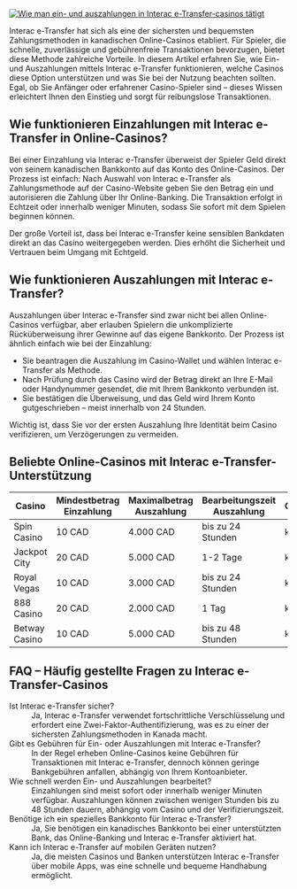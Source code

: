[![Wie man ein- und auszahlungen in Interac e-Transfer-casinos tätigt](https://123-caf.pages.dev/gitsignup.png)](https://vrmoo.ru/Bt82HjjY)

<p>Interac e-Transfer hat sich als eine der sichersten und bequemsten Zahlungsmethoden in kanadischen Online-Casinos etabliert. Für Spieler, die schnelle, zuverlässige und gebührenfreie Transaktionen bevorzugen, bietet diese Methode zahlreiche Vorteile. In diesem Artikel erfahren Sie, wie Ein- und Auszahlungen mittels Interac e-Transfer funktionieren, welche Casinos diese Option unterstützen und was Sie bei der Nutzung beachten sollten. Egal, ob Sie Anfänger oder erfahrener Casino-Spieler sind – dieses Wissen erleichtert Ihnen den Einstieg und sorgt für reibungslose Transaktionen.</p>  <h2>Wie funktionieren Einzahlungen mit Interac e-Transfer in Online-Casinos?</h2> <p>Bei einer Einzahlung via Interac e-Transfer überweist der Spieler Geld direkt von seinem kanadischen Bankkonto auf das Konto des Online-Casinos. Der Prozess ist einfach: Nach Auswahl von Interac e-Transfer als Zahlungsmethode auf der Casino-Website geben Sie den Betrag ein und autorisieren die Zahlung über Ihr Online-Banking. Die Transaktion erfolgt in Echtzeit oder innerhalb weniger Minuten, sodass Sie sofort mit dem Spielen beginnen können.</p> <p>Der große Vorteil ist, dass bei Interac e-Transfer keine sensiblen Bankdaten direkt an das Casino weitergegeben werden. Dies erhöht die Sicherheit und Vertrauen beim Umgang mit Echtgeld.</p>  <h2>Wie funktionieren Auszahlungen mit Interac e-Transfer?</h2> <p>Auszahlungen über Interac e-Transfer sind zwar nicht bei allen Online-Casinos verfügbar, aber erlauben Spielern die unkomplizierte Rücküberweisung ihrer Gewinne auf das eigene Bankkonto. Der Prozess ist ähnlich einfach wie bei der Einzahlung:</p> <ul> <li>Sie beantragen die Auszahlung im Casino-Wallet und wählen Interac e-Transfer als Methode.</li> <li>Nach Prüfung durch das Casino wird der Betrag direkt an Ihre E-Mail oder Handynummer gesendet, die mit Ihrem Bankkonto verbunden ist.</li> <li>Sie bestätigen die Überweisung, und das Geld wird Ihrem Konto gutgeschrieben – meist innerhalb von 24 Stunden.</li> </ul> <p>Wichtig ist, dass Sie vor der ersten Auszahlung Ihre Identität beim Casino verifizieren, um Verzögerungen zu vermeiden.</p>  <h2>Beliebte Online-Casinos mit Interac e-Transfer-Unterstützung</h2> <table> <thead> <tr> <th>Casino</th> <th>Mindestbetrag Einzahlung</th> <th>Maximalbetrag Auszahlung</th> <th>Bearbeitungszeit Auszahlung</th> <th>Gebühren</th> </tr> </thead> <tbody> <tr> <td>Spin Casino</td> <td>10 CAD</td> <td>4.000 CAD</td> <td>bis zu 24 Stunden</td> <td>keine</td> </tr> <tr> <td>Jackpot City</td> <td>20 CAD</td> <td>5.000 CAD</td> <td>1-2 Tage</td> <td>keine</td> </tr> <tr> <td>Royal Vegas</td> <td>10 CAD</td> <td>3.000 CAD</td> <td>bis zu 24 Stunden</td> <td>keine</td> </tr> <tr> <td>888 Casino</td> <td>20 CAD</td> <td>2.000 CAD</td> <td>1 Tag</td> <td>keine</td> </tr> <tr> <td>Betway Casino</td> <td>10 CAD</td> <td>5.000 CAD</td> <td>bis zu 48 Stunden</td> <td>keine</td> </tr> </tbody> </table>  <h2>FAQ – Häufig gestellte Fragen zu Interac e-Transfer-Casinos</h2> <dl> <dt>Ist Interac e-Transfer sicher?</dt> <dd>Ja, Interac e-Transfer verwendet fortschrittliche Verschlüsselung und erfordert eine Zwei-Faktor-Authentifizierung, was es zu einer der sichersten Zahlungsmethoden in Kanada macht.</dd>  <dt>Gibt es Gebühren für Ein- oder Auszahlungen mit Interac e-Transfer?</dt> <dd>In der Regel erheben Online-Casinos keine Gebühren für Transaktionen mit Interac e-Transfer, dennoch können geringe Bankgebühren anfallen, abhängig von Ihrem Kontoanbieter.</dd>  <dt>Wie schnell werden Ein- und Auszahlungen bearbeitet?</dt> <dd>Einzahlungen sind meist sofort oder innerhalb weniger Minuten verfügbar. Auszahlungen können zwischen wenigen Stunden bis zu 48 Stunden dauern, abhängig vom Casino und der Verifizierungszeit.</dd>  <dt>Benötige ich ein spezielles Bankkonto für Interac e-Transfer?</dt> <dd>Ja, Sie benötigen ein kanadisches Bankkonto bei einer unterstützten Bank, das Online-Banking und Interac e-Transfer aktiviert hat.</dd>  <dt>Kann ich Interac e-Transfer auf mobilen Geräten nutzen?</dt> <dd>Ja, die meisten Casinos und Banken unterstützen Interac e-Transfer über mobile Apps, was eine schnelle und bequeme Handhabung ermöglicht.</dd> </dl>